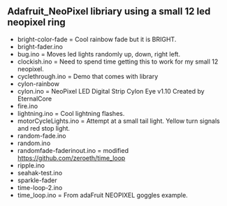 ## Adafruit_NeoPixel libriary using a small 12 led neopixel ring

- bright-color-fade = Cool rainbow fade but it is BRIGHT.
- bright-fader.ino
- bug.ino = Moves led lights randomly up, down, right left.
- clockish.ino = Need to spend time getting this to work for my small 12 neopixel.
- cyclethrough.ino = Demo that comes with library
- cylon-rainbow
- cylon.ino = NeoPixel LED Digital Strip Cylon Eye v1.10 Created by EternalCore
- fire.ino
- lightning.ino = Cool lightning flashes.
- motorCycleLights.ino = Attempt at a small tail light. Yellow turn signals and red stop light.
- random-fade.ino
- random.ino
- randomfade-faderinout.ino = modified  https://github.com/zeroeth/time_loop
- ripple.ino
- seahak-test.ino
- sparkle-fader
- time-loop-2.ino
- time_loop.ino =  From adaFruit NEOPIXEL goggles example.
